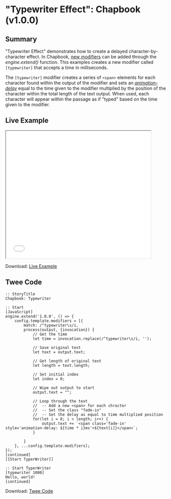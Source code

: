# "Typewriter Effect": Chapbook (v1.0.0)

## Summary

"Typewriter Effect" demonstrates how to create a delayed character-by-character effect. In Chapbook, [new modifiers](https://klembot.github.io/chapbook/guide/advanced/adding-custom-modifiers.html) can be added through the *engine.extend()* function. This examples creates a new modifier called `[typewriter]` that accepts a time in milliseconds.

The `[typewriter]` modifier creates a series of `<span>` elements for each character found within the output of the modifier and sets an *[animation-delay](https://developer.mozilla.org/en-US/docs/Web/CSS/animation-delay)* equal to the time given to the modifier multiplied by the position of the character within the total length of the text output. When used, each character will appear within the passage as if "typed" based on the time given to the modifier.

## Live Example

<section>
<iframe src="chapbook_typewriter_example.html" height=400 width=90%></iframe>

Download: <a href="chapbook_typewriter_example.html" target="_blank">Live Example</a>
</section>

## Twee Code

```
:: StoryTitle
Chapbook: Typewriter

:: Start
[JavaScript]
engine.extend('1.0.0', () => {
    config.template.modifiers = [{
        match: /^typewriter\s/i,
        process(output, {invocation}) {
			// Get the time
			let time = invocation.replace(/^typewriter\s/i, '');
			
			// Save original text
			let text = output.text;
			
			// Get length of original text
			let length = text.length;
			
			// Set initial index
			let index = 0;
			
			// Wipe out output to start
			output.text = "";
			
			// Loop through the text
			//  -- Add a new <span> for each chracter
			//  -- Set the class "fade-in"
			//  -- Set the delay as equal to time multiplied position
			for(let i = 0; i < length; i++) {
				output.text += `<span class='fade-in' style='animation-delay: ${time * i}ms'>${text[i]}</span>`;
			}
			
        }
    }, ...config.template.modifiers];
});
[continued]
[[Start TyperWriter]]

:: Start TyperWriter
[typewriter 1000]
Hello, world!
[continued]

```

Download: <a href="chapbook_typewriter_twee.txt" target="_blank">Twee Code</a>

